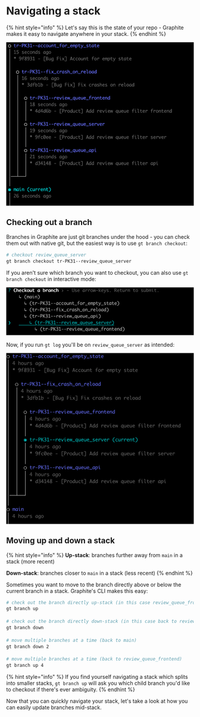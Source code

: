 # Navigating a stack

{% hint style="info" %}
Let's say this is the state of your repo - Graphite makes it easy to navigate anywhere in your stack.
{% endhint %}

![Note the 3-stack of review\_queue\_api, review\_queue\_server, and review\_queue\_frontend](<../../.gitbook/assets/Screen Shot 2021-10-14 at 11.53.30 AM.png>)

## Checking out a branch

Branches in Graphite are just git branches under the hood - you can check them out with native git, but the easiest way is to use `gt branch checkout`:

```bash
# checkout review_queue_server
gt branch checkout tr-PK31--review_queue_server
```

If you aren't sure which branch you want to checkout, you can also use `gt branch checkout` in interactive mode:

![gt branch checkout (interactive mode)](<../../.gitbook/assets/Screen Shot 2021-10-14 at 4.05.51 PM.png>)

Now, if you run `gt log` you'll be on `review_queue_server` as intended:

![](<../../.gitbook/assets/Screen Shot 2021-10-14 at 4.06.09 PM.png>)

## Moving up and down a stack

{% hint style="info" %}
**Up-stack**: branches further away from `main` in a stack (more recent)

**Down-stack**: branches closer to `main` in a stack (less recent)
{% endhint %}

Sometimes you want to move to the branch directly above or below the current branch in a stack.  Graphite's CLI makes this easy:

```bash
# check out the branch directly up-stack (in this case review_queue_frontend)
gt branch up

# check out the branch directly down-stack (in this case back to review_queue_server)
gt branch down

# move multiple branches at a time (back to main)
gt branch down 2

# move multiple branches at a time (back to review_queue_frontend)
gt branch up 4
```

{% hint style="info" %}
If you find yourself navigating a stack which splits into smaller stacks, `gt branch up` will ask you which child branch you'd like to checkout if there's ever ambiguity.
{% endhint %}

Now that you can quickly navigate your stack, let's take a look at how you can easily update branches mid-stack.
